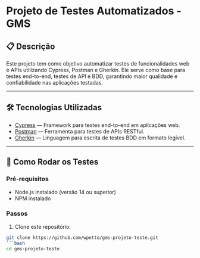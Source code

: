 # Projeto de Testes Automatizados - GMS

## 📋 Descrição

Este projeto tem como objetivo automatizar testes de funcionalidades web e APIs utilizando Cypress, Postman e Gherkin. Ele serve como base para testes end-to-end, testes de API e BDD, garantindo maior qualidade e confiabilidade nas aplicações testadas.

---

## 🛠 Tecnologias Utilizadas

- [Cypress](https://www.cypress.io/) — Framework para testes end-to-end em aplicações web.  
- [Postman](https://www.postman.com/) — Ferramenta para testes de APIs RESTful.  
- [Gherkin](https://cucumber.io/docs/gherkin/) — Linguagem para escrita de testes BDD em formato legível.

---
## 🚀 Como Rodar os Testes

### Pré-requisitos

- Node.js instalado (versão 14 ou superior)  
- NPM instalado  

### Passos

1. Clone este repositório:  
```bash
git clone https://github.com/wpetto/gms-projeto-teste.git
```bash
cd gms-projeto-teste
